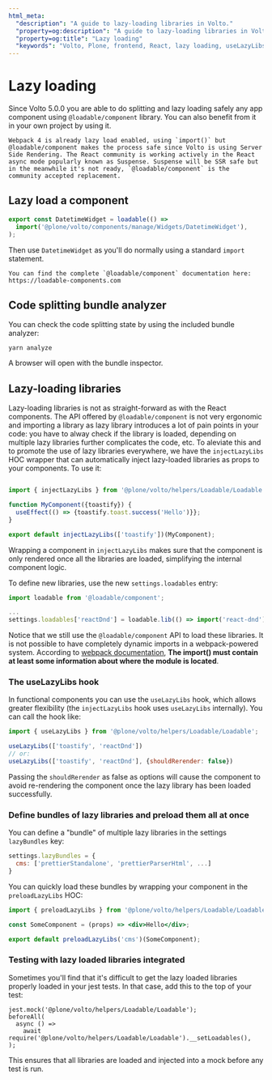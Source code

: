 ```yaml
---
html_meta:
  "description": "A guide to lazy-loading libraries in Volto."
  "property=og:description": "A guide to lazy-loading libraries in Volto."
  "property=og:title": "Lazy loading"
  "keywords": "Volto, Plone, frontend, React, lazy loading, useLazyLibs hook"
---
```


# Lazy loading

Since Volto 5.0.0 you are able to do splitting and lazy loading safely any app component
using `@loadable/component` library. You can also benefit from it in your own project by
using it.

```{note}
Webpack 4 is already lazy load enabled, using `import()` but @loadable/component makes the process safe since Volto is using Server Side Rendering. The React community is working actively in the React async mode popularly known as Suspense. Suspense will be SSR safe but in the meanwhile it's not ready, `@loadable/component` is the community accepted replacement.
```

## Lazy load a component

```js
export const DatetimeWidget = loadable(() =>
  import('@plone/volto/components/manage/Widgets/DatetimeWidget'),
);
```

Then use `DatetimeWidget` as you'll do normally using a standard `import` statement.

```{tip}
You can find the complete `@loadable/component` documentation here: https://loadable-components.com
```

## Code splitting bundle analyzer

You can check the code splitting state by using the included bundle analyzer:

```shell
yarn analyze
```

A browser will open with the bundle inspector.

## Lazy-loading libraries

Lazy-loading libraries is not as straight-forward as with the React components.
The API offered by `@loadable/component` is not very ergonomic and
importing a library as lazy library introduces a lot of pain points in your
code: you have to alway check if the library is loaded, depending on multiple
lazy libraries further complicates the code, etc. To aleviate this and to
promote the use of lazy libraries everywhere, we have the `injectLazyLibs` HOC
wrapper that can automatically inject lazy-loaded libraries as props to your
components. To use it:

```jsx

import { injectLazyLibs } from '@plone/volto/helpers/Loadable/Loadable';

function MyComponent({toastify}) {
  useEffect(() => {toastify.toast.success('Hello')}};
}

export default injectLazyLibs(['toastify'])(MyComponent);
```

Wrapping a component in `injectLazyLibs` makes sure that the component is only
rendered once all the libraries are loaded, simplifying the internal component
logic.

To define new libraries, use the new `settings.loadables` entry:

```jsx
import loadable from '@loadable/component';

...
settings.loadables['reactDnd'] = loadable.lib(() => import('react-dnd'));
```

Notice that we still use the `@loadable/component` API to load these libraries.
It is not possible to have completely dynamic imports in a webpack-powered
system. According to [webpack documentation](https://webpack.js.org/api/module-methods/#dynamic-expressions-in-import),
**The import() must contain at least some information about where the module is
located**.

### The useLazyLibs hook

In functional components you can use the `useLazyLibs` hook, which allows
greater flexibility (the `injectLazyLibs` hook uses `useLazyLibs` internally).
You can call the hook like:

```jsx
import { useLazyLibs } from '@plone/volto/helpers/Loadable/Loadable';

useLazyLibs(['toastify', 'reactDnd'])
// or:
useLazyLibs(['toastify', 'reactDnd'], {shouldRerender: false})
```

Passing the `shouldRerender` as false as options will cause the component to
avoid re-rendering the component once the lazy library has been loaded
successfully.

### Define bundles of lazy libraries and preload them all at once

You can define a "bundle" of multiple lazy libraries in the settings
`lazyBundles` key:

```jsx
settings.lazyBundles = {
  cms: ['prettierStandalone', 'prettierParserHtml', ...]
}
```

You can quickly load these bundles by wrapping your component in the
`preloadLazyLibs` HOC:

```jsx
import { preloadLazyLibs } from '@plone/volto/helpers/Loadable/Loadable';

const SomeComponent = (props) => <div>Hello</div>;

export default preloadLazyLibs('cms')(SomeComponent);
```

### Testing with lazy loaded libraries integrated

Sometimes you'll find that it's difficult to get the lazy loaded libraries
properly loaded in your jest tests. In that case, add this to the top of your
test:

```
jest.mock('@plone/volto/helpers/Loadable/Loadable');
beforeAll(
  async () =>
    await require('@plone/volto/helpers/Loadable/Loadable').__setLoadables(),
);
```

This ensures that all libraries are loaded and injected into a mock before any
test is run.
